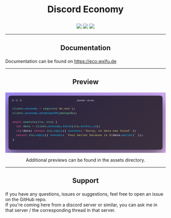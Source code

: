 # <p align=center> Discord Economy </p>
<div align="center">
<img src="https://raw.githubusercontent.com/wxifuwu/badges/mistress/built-by-lesbians.svg" />
<img src="https://forthebadge.com/images/badges/powered-by-energy-drinks.svg" />
<img src="https://forthebadge.com/images/badges/0-percent-optimized.svg" />
</div>

<hr/>

## <p align="center"> Documentation </p>

Documentation can be found on <a href="https://eco.wxifu.de" target="_blank">https://eco.wxifu.de</a>

<hr/>

## <p align="center"> Preview

<img src="./assets/candy_preview.png" align="center" />

<p align="center"> Additional previews can be found in the assets directory. </p>

<hr/>

## <p align="center"> Support

If you have any questions, issues or suggestions, feel free to open an issue on the GitHub repo. <br/> If you're coming here from a discord server or similar, you can ask me in that server / the corresponding thread in that server.